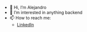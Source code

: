 - 👋 Hi, I’m Alejandro
- 👀 I’m interested in anything backend
- 📫 How to reach me:
  - [LinkedIn](www.linkedin.com/in/alejandro-carmona-garcia-7043ba18b)

<!---
zzacgzz/zzacgzz is a ✨ special ✨ repository because its `README.md` (this file) appears on your GitHub profile.
You can click the Preview link to take a look at your changes.
--->
